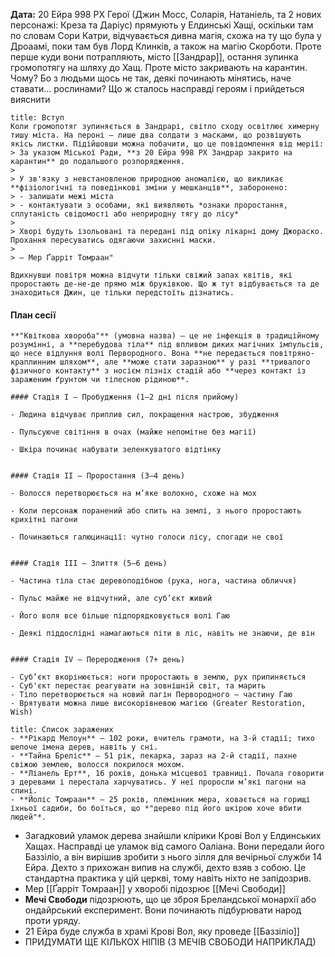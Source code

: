 **Дата:** 20 Ейра 998 РХ
Герої (Джин Мосс, Соларія, Натаніель, та 2 нових персонажі: Креза та Даріус) прямують у Елдинські Хащі, оскільки там по словам Сори Катри, відчувається дивна магія, схожа на ту що була у Дроаамі, поки там був Лорд Клинків, а також на магію Скорботи. Проте перше куди вони потрапляють, місто [[Зандрар]], остання зупинка громопотягу на шляху до Хащ. Проте місто закривають на карантин. Чому? Бо з людьми щось не так, деякі починають мінятись, наче ставати... рослинами? Що ж сталось насправді героям і прийдеться вияснити
```ad-note
title: Вступ
Коли громопотяг зупиняється в Зандрарі, світло сходу освітлює химерну тишу міста. На пероні — лише два солдати з масками, що розвішують якісь листки. Підійшовши можна побачити, що це повідомлення від мерії: 
> За указом Міської Ради, **з 20 Ейра 998 РХ Зандрар закрито на карантин** до подальшого розпорядження.
> 
> У зв'язку з невстановленою природною аномалією, що викликає **фізіологічні та поведінкові зміни у мешканців**, заборонено:
> - залишати межі міста
> - контактувати з особами, які виявляють *ознаки проростання, сплутаність свідомості або неприродну тягу до лісу*
> 
> Хворі будуть ізольовані та передані під опіку лікарні дому Джораско. Прохання пересуватись одягаючи захиснні маски. 
>
> — Мер Ґарріт Томраан"

Вдихнувши повітря можна відчути тільки свіжий запах квітів, які проростають де-не-де прямо між бруківкою. Що ж тут відбувається та де знаходиться Джин, це тільки передстоїть дізнатись.
```
#### План сесії
```ad-hint
**"Квіткова хвороба"** (умовна назва) — це не інфекція в традиційному розумінні, а **перебудова тіла** під впливом диких магічних імпульсів, що несе відлуння волі Первородного. Вона **не передається повітряно-краплинним шляхом**, але **може стати заразною** у разі **тривалого фізичного контакту** з носієм пізніх стадій або **через контакт із зараженим ґрунтом чи тілесною рідиною**.

#### Стадія I — Пробудження (1–2 дні після прийому)

- Людина відчуває приплив сил, покращення настрою, збудження
    
- Пульсуюче світіння в очах (майже непомітне без магії)
    
- Шкіра починає набувати зеленкуватого відтінку
    

#### Стадія II — Проростання (3–4 день)

- Волосся перетворюється на м’яке волокно, схоже на мох
    
- Коли персонаж поранений або спить на землі, з нього проростають крихітні пагони
    
- Починаються галюцинації: чутно голоси лісу, спогади не свої
    

#### Стадія III — Злиття (5–6 день)

- Частина тіла стає деревоподібною (рука, нога, частина обличчя)
    
- Пульс майже не відчутний, але суб’єкт живий
    
- Його воля все більше підпорядковується волі Гаю
    
- Деякі піддослідні намагаються піти в ліс, навіть не знаючи, де він
    

#### Стадія IV — Переродження (7+ день)

- Суб’єкт вкорінюється: ноги проростають в землю, рух припиняється
- Суб'єкт перестає реагувати на зовнішній світ, та марить
- Тіло перетворюється на новий пагін Первородного — частину Гаю
- Врятувати можна лише високорівневою магією (Greater Restoration, Wish)
```
```ad-note
title: Список заражених
- **Рікард Мелоун** — 102 роки, вчитель грамоти, на 3-й стадії; тихо шепоче імена дерев, навіть у сні.
- **Тайна Бреліс** — 51 рік, пекарка, зараз на 2-й стадії, пахне свіжою землею, волосся покрилося мохом.
- **Ліанель Ерт**, 16 років, донька місцевої травниці. Почала говорити з деревами і перестала харчуватись. У неї проросли м’які пагони на спині.
- **Йоліс Томраан** — 25 років, племінник мера, ховається на горищі їхньої садиби, бо боїться, що *"дерево під його шкірою хоче вбити людей"*.
```
- Загадковий уламок дерева знайшли клірики Крові Вол у Елдинських Хащах. Насправді це уламок від самого Оаліана. Вони передали його Баззіліо, а він вирішив зробити з нього зілля для вечірньої служби 14 Ейра. Дехто з прихожан випив на службі, дехто взяв з собою. Це стандартна практика у цій церкві, тому навіть ніхто не запідозрив.
- Мер [[Ґарріт Томраан]] у хворобі підозрює [[Мечі Свободи]]
- **Мечі Свободи** підозрюють, що це зброя Бреландської монархії або ондайрський експеримент. Вони починають підбурювати народ проти уряду.
- 21 Ейра буде служба в храмі Крові Вол, яку проведе [[Баззіліо]]
- ПРИДУМАТИ ЩЕ КІЛЬКОХ НІПІВ (З МЕЧІВ СВОБОДИ НАПРИКЛАД)